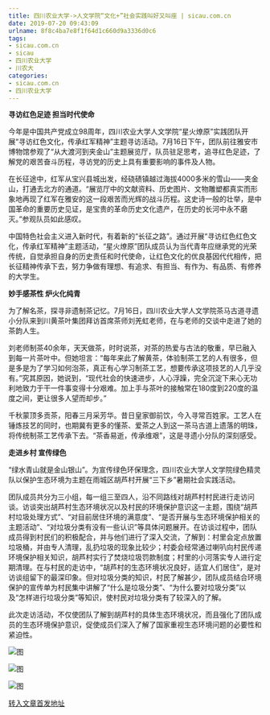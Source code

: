```yaml
---
title: 四川农业大学->人文学院“文化+”社会实践叫好又叫座 | sicau.com.cn
date: 2019-07-20 09:43:09
urlname: 8f8c4ba7e8f1f64d1c660d9a3336d0c6
tags: 
- sicau.com.cn
- sicau
- 四川农业大学
- 川农大
categories:
- sicau.com.cn
- 四川农业大学
---
```



**寻访红色足迹 担当时代使命**

今年是中国共产党成立98周年，四川农业大学人文学院“星火燎原”实践团队开展“寻访红色文化，传承红军精神”主题寻访活动。7月16日下午，团队前往雅安市博物馆参观了“从大渡河到夹金山”主题展览厅，队员驻足思考，追寻红色足迹，了解党的艰苦奋斗历程，寻访党的历史上具有重要影响的事件及人物。

在长征途中，红军从宝兴县城出发，经硗碛镇越过海拔4000多米的雪山——夹金山，打通去北方的通道。“展览厅中的文献资料、历史图片、文物雕塑都真实而形象地再现了红军在雅安的这一段艰苦而光辉的战斗历程。这史诗一般的壮举，是中国革命的重要历史见证，是宝贵的革命历史文化遗产，在历史的长河中永不磨灭。”参观队员如此感叹。

中国特色社会主义进入新时代，有着新的“长征之路”。通过开展“寻访红色红色文化，传承红军精神”主题活动，“星火燎原”团队成员认为当代青年应继承党的光荣传统，自觉承担自身的历史责任和时代使命，让红色文化的优良基因代代相传，把长征精神传承下去，努力争做有理想、有追求、有担当、有作为、有品质、有修养的大学生。

**妙手感茶性 炉火化纯青**

为了解名茶，探寻非遗制茶记忆。7月16日，四川农业大学人文学院茶马古道寻遗小分队来到川黄茶叶集团拜访首席茶师刘羌虹老师，在与老师的交谈中走进了她的茶韵人生。

刘老师制茶40余年，天天做茶，时时说茶，对茶的热爱与古法的敬重，早已融入到每一片茶叶中。但她坦言：“每年来此了解黄茶，体验制茶工艺的人有很多，但是多是为了学习如何泡茶，真正有心学习制茶工艺，想要传承这项技艺的人几乎没有。”究其原因，她说到，“现代社会的快速进步，人心浮躁，完全沉淀下来心无功利地致力于干一件事变得十分艰难。加上手与茶叶的接触常在180度到220度的温度之间，更让很多人望而却步。”

千秋蒙顶多贡茶，阳春三月采芳华。昔日皇家御前饮，今入寻常百姓家。工艺人在锤炼技艺的同时，也期冀有更多的懂茶、爱茶之人到这一茶马古道上遗落的明珠，将传统制茶工艺传承下去。“茶香易逝，传承维艰”，这是寻遗小分队的深刻感受。

**走进乡村 宣传绿色**

“绿水青山就是金山银山”。为宣传绿色环保理念，四川农业大学人文学院绿色精灵队以保护生态环境为主题在雨城区胡芦村开展“三下乡”暑期社会实践活动。

团队成员共分为三小组，每一组三至四人，沿不同路线对胡芦村村民进行走访问谈。访谈突出胡芦村生态环境状况以及村民的环境保护意识这一主题，围绕“胡芦村垃圾处理方式”、“对目前居住环境的满意度”、“是否开展与生态环境保护相关的主题活动”、“对垃圾分类有没有一些认识”等具体问题展开。在访谈过程中，团队成员得到村民们的积极配合，并与他们进行了深入交流，了解到：村里会定点放置垃圾桶，并由专人清理，乱扔垃圾的现象比较少；村委会经常通过喇叭向村民传递环境保护相关知识，胡芦村实行了焚烧垃圾罚款制度；村里的小河落实专人进行定期清理。在与村民的走访中，“胡芦村的生态环境状况良好，适宜人们居住”，是对访谈组留下的最深印象。但对垃圾分类的知识，村民了解甚少，团队成员结合环境保护的宣传单为村民集中讲解了“什么是垃圾分类”、“为什么要对垃圾分类”以及“怎样进行垃圾分类”等知识，使村民对垃圾分类有了较深入的了解。

此次走访活动，不仅使团队了解到胡芦村的具体生态环境状况，而且强化了团队成员的生态环境保护意识，促使成员们深入了解了国家重视生态环境问题的必要性和紧迫性。



![图](https://news.sicau.edu.cn/__local/5/11/67/A3FBE1B87D418253395620FA5FD_D3405DA8_460F.jpg)

![图](https://news.sicau.edu.cn/__local/A/D2/C8/2358998B277001630E71210630C_61C4F071_84A6.jpg)

![图](https://news.sicau.edu.cn/__local/B/CB/4B/723239D06E981C095D751897101_0CFEC839_55B1.jpg)

[转入文章首发地址](https://news.sicau.edu.cn/info/1078/52626.htm)